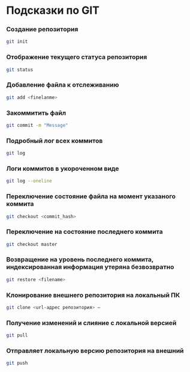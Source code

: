 # Подсказки по GIT

### Создание репозитория

```sh
git init
```

### Отображение текущего статуса репозитория

```sh
git status
```

### Добавление файла к отслеживанию

```sh
git add <finelanme>
```

### Закоммитить файл
```sh
git commit -m "Message"
```
### Подробный лог всех коммитов

```sh
git log
```

### Логи коммитов в укороченном виде

```sh
git log --oneline
```

### Переключение состояние файла на момент указаного коммита

```sh
git checkout <commit_hash>
```

### Переключение на состояние последнего коммита
```sh
git checkout master
```
### Возвращение на уровень последнего коммита, индексированная информация утеряна безвозвратно

```sh
git restore <filename>
```

### Клонирование внешнего репозитория на локальный ПК

```sh
git clone <url-адрес репозитория> –
```

### Получение изменений и слияние с локальной версией

```sh
git pull 
```

###  Отправляет локальную версию репозитория на внешний

```sh
git push 
```
